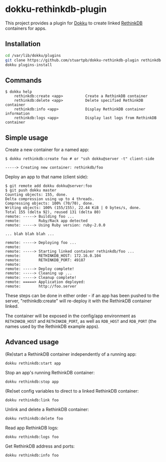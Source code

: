 # dokku-rethinkdb-plugin

This project provides a plugin for [Dokku][] to create linked [RethinkDB][]
containers for apps.

[Dokku]: https://github.com/progrium/dokku
[RethinkDB]: http://www.rethinkdb.com/

## Installation

```bash
cd /var/lib/dokku/plugins
git clone https://github.com/stuartpb/dokku-rethinkdb-plugin rethinkdb
dokku plugins-install
```

## Commands

```
$ dokku help
    rethinkdb:create <app>          Create a RethinkDB container
    rethinkdb:delete <app>          Delete specified RethinkDB container
    rethinkdb:info <app>            Display RethinkDB container information
    rethinkdb:logs <app>            Display last logs from RethinkDB container
```

## Simple usage

Create a new container for a named app:

```
$ dokku rethinkdb:create foo # or "ssh dokku@server -t" client-side

-----> Creating new container: rethinkdb/foo
```

Deploy an app to that name (client side):

```
$ git remote add dokku dokku@server:foo
$ git push dokku master
Counting objects: 155, done.
Delta compression using up to 4 threads.
Compressing objects: 100% (70/70), done.
Writing objects: 100% (155/155), 22.44 KiB | 0 bytes/s, done.
Total 155 (delta 92), reused 131 (delta 80)
remote: -----> Building foo ...
remote:        Ruby/Rack app detected
remote: -----> Using Ruby version: ruby-2.0.0

... blah blah blah ...

remote: -----> Deploying foo ...
remote:
remote: -----> Starting linked container rethinkdb/foo ...
remote:        RETHINKDB_HOST: 172.16.0.104
remote:        RETHINKDB_PORT: 49187
remote:
remote: -----> Deploy complete!
remote: -----> Cleaning up ...
remote: -----> Cleanup complete!
remote: =====> Application deployed:
remote:        http://foo.server
```

These steps can be done in either order - if an app has been pushed to the
server, "rethinkdb:create" will re-deploy it with the RethinkDB container
linked.

The container will be exposed in the config/app environment as `RETHINKDB_HOST`
and `RETHINKDB_PORT`, as well as `RDB_HOST` and `RDB_PORT` (the names used by
the RethinkDB example apps).

## Advanced usage

(Re)start a RethinkDB container independently of a running app:

```
dokku rethinkdb:start app
```

Stop an app's running RethinkDB container:

```
dokku rethinkdb:stop app
```

(Re)set config variables to direct to a linked RethinkDB container:

```
dokku rethinkdb:link foo
```

Unlink and delete a RethinkDB container:

```
dokku rethinkdb:delete foo
```

Read app RethinkDB logs:

```
dokku rethinkdb:logs foo
```

Get RethinkDB address and ports:

```
dokku rethinkdb:info foo
```
